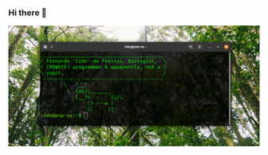 ### Hi there 👋

<img src="https://github.com/cidoguita/cidoguita/blob/master/github-readme-1.png" alt="a print-screen from a desktop with a forest background. There is an open Terminal Window with a cowsay command saying: Fernando 'Cido' de Freitas. Biologist, (NEWBIE) programmer & apparently, not a robot.">


<!-- Background image by Dhruva Reddy "https://unsplash.com/photos/7NepJK9k8eM" -->

<!--
**cidoguita/cidoguita** is a ✨ _special_ ✨ repository because its `README.md` (this file) appears on your GitHub profile.

Here are some ideas to get you started:

- 🔭 I’m currently working on ...
- 🌱 I’m currently learning ...
- 👯 I’m looking to collaborate on ...
- 🤔 I’m looking for help with ...
- 💬 Ask me about ...
- 📫 How to reach me: ...
- 😄 Pronouns: ...
- ⚡ Fun fact: ...
-->
